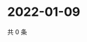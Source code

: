 # 2022-01-09

共 0 条

<!-- BEGIN WEIBO -->
<!-- 最后更新时间 Sun Jan 09 2022 05:10:14 GMT+0800 (China Standard Time) -->

<!-- END WEIBO -->
